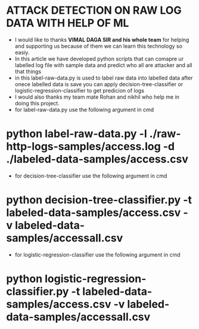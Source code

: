 # ATTACK DETECTION ON RAW LOG DATA WITH HELP OF ML
* I would like to thanks **VIMAL DAGA SIR and his whole team** for helping and supporting us because of them we can learn this technology so easiy.
* In this article we have developed python scripts that can comapre ur labelled log file with sample data and predict who all are attacker and all that things
* in this label-raw-data.py is used to label raw data into labelled data after onece labelled data is save you can apply  decision-tree-classifier or logistic-regression-classifier to get predicion of logs
* I would also thanks my team mate Rohan  and nikhil who help me in doing this project.
* for label-raw-data.py use the following argument in cmd
# python label-raw-data.py -l ./raw-http-logs-samples/access.log -d ./labeled-data-samples/access.csv 
* for decision-tree-classifier use the following argument in cmd
# python decision-tree-classifier.py -t labeled-data-samples/access.csv -v labeled-data-samples/accessall.csv
* for logistic-regression-classifier use the following argument in cmd
# python logistic-regression-classifier.py -t labeled-data-samples/access.csv -v labeled-data-samples/accessall.csv
